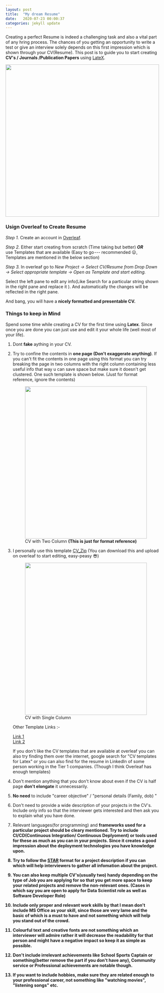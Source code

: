 ```yaml
---
layout: post
title:  "My dream Resume"
date:   2020-07-23 00:00:37
categories: jekyll update
---
```


Creating a perfect Resume is indeed a challenging task and also a vital part of any hring process. The chances of you getting an opportunity to write a test or give an interview solely depends on this first impression which is shown through your CV(Resume). This post is to guide you to start creating <b>CV's / Journals /Publication Papers</b> using [LateX](https://www.latex-project.org/about/).

<img src ="{{site.url}}/assets/resume_blog/resume.png" width="100%" height="500" />
<br/>

<h3><b>Usign Overleaf to Create Resume</b></h3>

<i>Step 1.</i> Create an account in [Overleaf](https://www.overleaf.com/project).

<i>Step 2. </i> Either start creating from scratch (Time taking but better) <b><i>OR</i></b> <br>     use Templates that are available (Easy to go --- recommended 😛, Templates are mentioned in the below section) 

<i>Step 3. </i> In overleaf go to <i>New Project -> Select CV/Resume from Drop Down -> Select appropriate template -> Open as Template and start editing.</i>

Select the left pane to edit any info(Like Search for a particular string shown in the right pane and replace it ). And automatically the changes will be reflected in the right pane.

And bang, you will have a <b>nicely formatted and presentable CV.</b>

<h3><b>Things to keep in Mind</b></h3>

Spend some time while creating a CV for the first time using <b>Latex</b>. Since once you are done you can just use and edit it your whole life (well most of your life).

1. Dont <b>fake</b> aything in your CV.

2. Try to confine the contents in <b>one page (Don't exaggerate anything)</b>. If you can't fit the contents in one page using this format you can try breaking the page in two columns with the right column containing less useful info that way u can save space but make sure it doesn't get clustered. One such template is shown below. (Just for format reference, ignore the contents)
	<figure>
	  <img src ="{{site.url}}/assets/resume_blog/CV_two_col.jpg" width="100%" height="500" />
	  <figcaption>CV with Two Column <b>(This is just for format reference)</b></figcaption>
	</figure>
	

3. I personally use this template [CV_Zip](https://drive.google.com/drive/folders/1-ZHBv61hYdhgqIVtpbzjkTpBhKlUyeXQ) (You can download this and upload on overleaf to start editing, easy-peasy 😎)
	<figure>
	  <img src ="{{site.url}}/assets/resume_blog/cv_img.png" width="100%" height="500" />
	  <figcaption>CV with Single Column </figcaption>
	</figure>
	Other Template Links :-

	[Link 1](https://www.latextemplates.com/cat/curricula-vitae)<br>
	[Link 2](https://www.latextemplates.com/template/plasmati-graduate-cv)<br>

	If you don't like the CV templates that are available at overleaf you can also try finding them over the internet, google search for "CV templates for Latex" or you can also find for the resume in LinkedIn of some person working in the Tier 1 companies. (Though I think Overleaf has enough templates)

4. Don't mention anything that you don't know about even if the CV is half page <b>don't elongate</b> it unnecessarily.

5. <b>No need</b> to include "career objective" / "personal details (Family, dob) "

6. Don't need to provide a wide description of your projects in the CV's. Include only info so that the interviewer gets interested and then ask you to explain what you have done.

7. Relevant languages(for programming) and <b>frameworks<b> used for a particular project should be cleary mentioned. Try to include <b>CI/CD(Continuous Integration/ Continuous Deplyoment)</b> or tools used for these as much as you can in your projects. Since it creates a good impression about the deployment technologies you have knowledge upon.

8. Try to follow the [STAR](https://en.wikipedia.org/wiki/Situation,_task,_action,_result) format for a project description if you can which will help interviewers to gather all infomation about the project.

9. You can also keep multiple CV's(usually two) handy depending on the type of Job you are applying for so that you get more space to keep your related projects and remove the non-relevant ones. (Cases in which say you are open to apply for Data Scientist role as well as Software Developer Role)

10. Include only proper and relevant work skills by that I mean don't include MS Office as your skill, since those are very lame and the basic of which is a must to have and not something which will help you stand out of the crowd.

11. Colourful text and creative fonts are not something which an interviewer will admire rather it will decrease the readability for that person and might have a negative impact so keep it as simple as possible.

12. Don't include irrelevant achievements like School Sports Captain or something(better remove the part if you don't have any), Community service or Professional achievements are notable though.

13. If you want to include hobbies, make sure they are related enough to your professional career, not something like "watching movies", "listening songs" etc.



